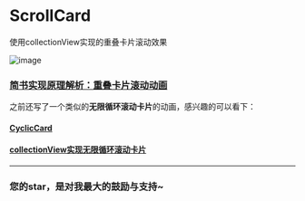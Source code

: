 # ScrollCard
使用collectionView实现的重叠卡片滚动效果

![image](https://github.com/splsylp/ScrollCard/blob/master/ScrollCard.gif)

### [简书实现原理解析：重叠卡片滚动动画](http://www.jianshu.com/p/086309689041)


之前还写了一个类似的**无限循环滚动卡片**的动画，感兴趣的可以看下：
#### [CyclicCard](https://github.com/splsylp/CyclicCard)
#### [collectionView实现无限循环滚动卡片](http://www.jianshu.com/p/6091c5e37289)


---
### 您的star，是对我最大的鼓励与支持~

